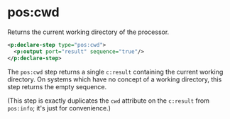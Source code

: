 # pos:cwd

Returns the current working directory of the processor.

```xml
<p:declare-step type="pos:cwd">
  <p:output port="result" sequence="true"/>
</p:declare-step>
```

The `pos:cwd` step returns a single `c:result` containing the current working
directory. On systems which have no concept of a working directory, this step
returns the empty sequence.

(This step is exactly duplicates the `cwd` attribute on the `c:result` from
`pos:info`; it's just for convenience.)
